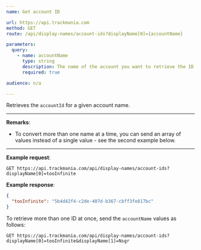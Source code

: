 ```yaml
---
name: Get account ID

url: https://api.trackmania.com
method: GET
route: /api/display-names/account-ids?displayName[0]={accountName}

parameters:
  query:
    - name: accountName
      type: string
      description: The name of the account you want to retrieve the ID for
      required: true

audience: n/a

---
```


Retrieves the `accountId` for a given account name.

---

**Remarks**:
- To convert more than one name at a time, you can send an array of values instead of a single value - see the second example below.

---

**Example request**:
```plain
GET https://api.trackmania.com/api/display-names/account-ids?displayName[0]=tooInfinite
```

**Example response**:
```json
{
  "tooInfinite": "5b4d42f4-c2de-407d-b367-cbff3fe817bc"
}
```

To retrieve more than one ID at once, send the `accountName` values as follows:
```plain
GET https://api.trackmania.com/api/display-names/account-ids?displayName[0]=tooInfinite&displayName[1]=Nsgr
```
